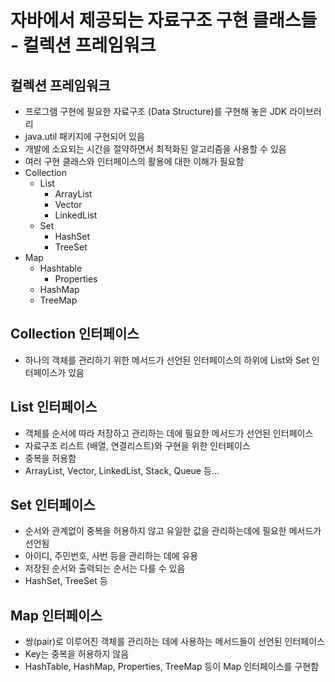 # 자바에서 제공되는 자료구조 구현 클래스들 - 컬렉션 프레임워크
## 컬렉션 프레임워크
- 프로그램 구현에 필요한 자료구조 (Data Structure)를 구현해 놓은 JDK 라이브러리
- java.util 패키지에 구현되어 있음
- 개발에 소요되는 시간을 절약하면서 최적화된 알고리즘을 사용할 수 있음
- 여러 구현 클래스와 인터페이스의 활용에 대한 이해가 필요함
- Collection
    - List
        - ArrayList
        - Vector
        - LinkedList
    - Set
        - HashSet
        - TreeSet
- Map
    - Hashtable
        - Properties
    - HashMap
    - TreeMap
    
## Collection 인터페이스
- 하나의 객체를 관리하기 위한 메서드가 선언된 인터페이스의 하위에 List와 Set 인터페이스가 있음

## List 인터페이스
- 객체를 순서에 따라 저장하고 관리하는 데에 필요한 메서드가 선언된 인터페이스
- 자료구조 리스트 (배열, 연결리스트)와 구현을 위한 인터페이스
- 중복을 허용함
- ArrayList, Vector, LinkedList, Stack, Queue 등...

## Set 인터페이스
- 순서와 관계없이 중복을 허용하지 않고 유일한 값을 관리하는데에 필요한 메서드가 선언됨
- 아이디, 주민번호, 사번 등을 관리하는 데에 유용
- 저장된 순서와 출력되는 순서는 다를 수 있음
- HashSet, TreeSet 등

## Map 인터페이스
- 쌍(pair)로 이루어진 객체를 관리하는 데에 사용하는 메서드들이 선언된 인터페이스
- Key는 중복을 허용하지 않음
- HashTable, HashMap, Properties, TreeMap 등이 Map 인터페이스를 구현함

